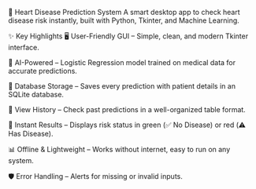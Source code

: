 💖 Heart Disease Prediction System
A smart desktop app to check heart disease risk instantly, built with Python, Tkinter, and Machine Learning.

✨ Key Highlights
🖥 User-Friendly GUI – Simple, clean, and modern Tkinter interface.

🤖 AI-Powered – Logistic Regression model trained on medical data for accurate predictions.

💾 Database Storage – Saves every prediction with patient details in an SQLite database.

📜 View History – Check past predictions in a well-organized table format.

🎯 Instant Results – Displays risk status in green (✅ No Disease) or red (⚠️ Has Disease).

📊 Offline & Lightweight – Works without internet, easy to run on any system.

🛡 Error Handling – Alerts for missing or invalid inputs.

